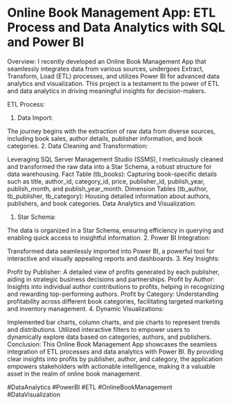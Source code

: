 # Online Book Management App: ETL Process and Data Analytics with SQL and Power BI
Overview:
I recently developed an Online Book Management App that seamlessly integrates data from various sources, undergoes Extract, Transform, Load (ETL) processes, and utilizes Power BI for advanced data analytics and visualization. This project is a testament to the power of ETL and data analytics in driving meaningful insights for decision-makers.

ETL Process:
1. Data Import:

The journey begins with the extraction of raw data from diverse sources, including book sales, author details, publisher information, and book categories.
2. Data Cleaning and Transformation:

Leveraging SQL Server Management Studio (SSMS), I meticulously cleaned and transformed the raw data into a Star Schema, a robust structure for data warehousing.
Fact Table (tb_books): Capturing book-specific details such as title, author_id, category_id, price, publisher_id, publish_year, publish_month, and publish_year_month.
Dimension Tables (tb_author, tb_publisher, tb_category): Housing detailed information about authors, publishers, and book categories.
Data Analytics and Visualization:
1. Star Schema:

The data is organized in a Star Schema, ensuring efficiency in querying and enabling quick access to insightful information.
2. Power BI Integration:

Transformed data seamlessly imported into Power BI, a powerful tool for interactive and visually appealing reports and dashboards.
3. Key Insights:

Profit by Publisher: A detailed view of profits generated by each publisher, aiding in strategic business decisions and partnerships.
Profit by Author: Insights into individual author contributions to profits, helping in recognizing and rewarding top-performing authors.
Profit by Category: Understanding profitability across different book categories, facilitating targeted marketing and inventory management.
4. Dynamic Visualizations:

Implemented bar charts, column charts, and pie charts to represent trends and distributions.
Utilized interactive filters to empower users to dynamically explore data based on categories, authors, and publishers.
Conclusion:
This Online Book Management App showcases the seamless integration of ETL processes and data analytics with Power BI. By providing clear insights into profits by publisher, author, and category, the application empowers stakeholders with actionable intelligence, making it a valuable asset in the realm of online book management.

#DataAnalytics #PowerBI #ETL #OnlineBookManagement #DataVisualization


